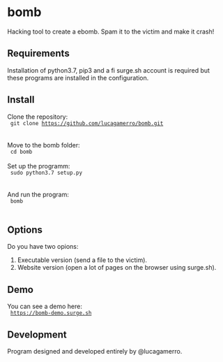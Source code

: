 # bomb
Hacking tool to create a ebomb. Spam it to the victim and make it crash!
## Requirements
Installation of python3.7, pip3 and a fi surge.sh account is required but <br> 
these programs are installed in the configuration. <br> 
## Install
Clone the repository: <br>
<code> git clone https://github.com/lucagamerro/bomb.git </code> <br><br>
Move to the bomb folder: <br>
<code> cd bomb </code> <br><br>
Set up the programm: <br>
<code> sudo python3.7 setup.py </code> <br><br>
And run the program: <br> 
<code> bomb </code> <br><br>
## Options
Do you have two opions:
1. Executable version (send a file to the victim). 
2. Website version (open a lot of pages on the browser using surge.sh). 
## Demo
You can see a demo here: <br>
<code> https://bomb-demo.surge.sh </code>
## Development
Program designed and developed entirely by @lucagamerro. <br> 
